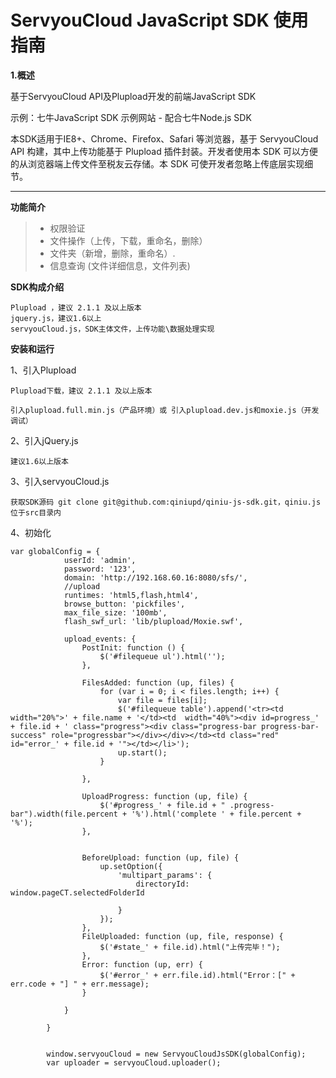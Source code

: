 ServyouCloud JavaScript SDK 使用指南
===================


**1.概述**

基于ServyouCloud API及Plupload开发的前端JavaScript SDK

示例：七牛JavaScript SDK 示例网站 - 配合七牛Node.js SDK

本SDK适用于IE8+、Chrome、Firefox、Safari 等浏览器，基于 ServyouCloud API 构建，其中上传功能基于 Plupload 插件封装。开发者使用本 SDK 可以方便的从浏览器端上传文件至税友云存储。本 SDK 可使开发者忽略上传底层实现细节。

----------


**功能简介**



> - 权限验证
> - 文件操作（上传，下载，重命名，删除）
> - 文件夹（新增，删除，重命名）.
> - 信息查询 (文件详细信息，文件列表)

**SDK构成介绍**

    Plupload ，建议 2.1.1 及以上版本
    jquery.js，建议1.6以上
    servyouCloud.js，SDK主体文件，上传功能\数据处理实现
    
**安装和运行**

1、引入Plupload

    Plupload下载，建议 2.1.1 及以上版本

    引入plupload.full.min.js（产品环境）或 引入plupload.dev.js和moxie.js（开发调试）
    
2、引入jQuery.js

    建议1.6以上版本

3、引入servyouCloud.js

    获取SDK源码 git clone git@github.com:qiniupd/qiniu-js-sdk.git，qiniu.js位于src目录内
4、初始化
```
var globalConfig = {
            userId: 'admin',
            password: '123',
            domain: 'http://192.168.60.16:8080/sfs/',
            //upload
            runtimes: 'html5,flash,html4',
            browse_button: 'pickfiles',
            max_file_size: '100mb',
            flash_swf_url: 'lib/plupload/Moxie.swf',

            upload_events: {
                PostInit: function () {
                    $('#filequeue ul').html('');
                },

                FilesAdded: function (up, files) {
                    for (var i = 0; i < files.length; i++) {
                        var file = files[i];
                        $('#filequeue table').append('<tr><td width="20%">' + file.name + '</td><td  width="40%"><div id=progress_' + file.id + ' class="progress"><div class="progress-bar progress-bar-success" role="progressbar"></div></div></td><td class="red" id="error_' + file.id + '"></td></li>');
                        up.start();
                    }

                },

                UploadProgress: function (up, file) {
                    $('#progress_' + file.id + " .progress-bar").width(file.percent + '%').html('complete ' + file.percent + '%');
                },


                BeforeUpload: function (up, file) {
                    up.setOption({
                        'multipart_params': {
                            directoryId: window.pageCT.selectedFolderId

                        }
                    });
                },
                FileUploaded: function (up, file, response) {
                    $('#state_' + file.id).html("上传完毕！");
                },
                Error: function (up, err) {
                    $('#error_' + err.file.id).html("Error：[" + err.code + "] " + err.message);
                }

            }

        }


        window.servyouCloud = new ServyouCloudJsSDK(globalConfig);
        var uploader = servyouCloud.uploader();
```
    

